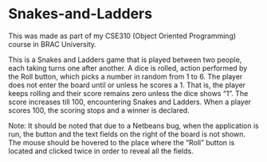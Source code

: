 # Snakes-and-Ladders


This was made as part of my CSE310 (Object Oriented Programming) course in BRAC University. 

This is a Snakes and Ladders game that is played between two people, each taking turns one after another. A dice is rolled, action performed by the Roll button, which picks a number in random from 1 to 6. The player does not enter the board until or unless he scores a 1. That is, the player keeps rolling and their score remains zero unless the dice shows “1”. The score increases till 100, encountering Snakes and Ladders. When a player scores 100, the scoring stops and a winner is declared.


Note: It should be noted that due to a Netbeans bug, when the application is run, the button and the text fields on the right of the board is not shown. The mouse should be hovered to the place where the “Roll” button is located and clicked twice in order to reveal all the fields.

